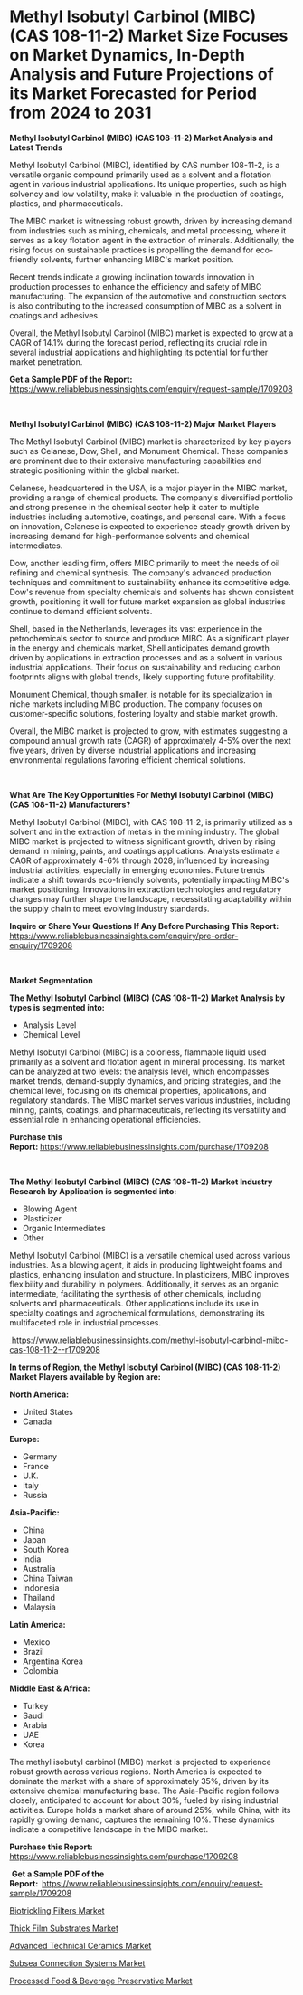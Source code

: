 <p><h1>Methyl Isobutyl Carbinol (MIBC) (CAS 108-11-2) Market Size Focuses on Market Dynamics, In-Depth Analysis and Future Projections of its Market Forecasted for Period from 2024 to 2031</h1></p><p><strong>Methyl Isobutyl Carbinol (MIBC) (CAS 108-11-2) Market Analysis and Latest Trends</strong></p>
<p><p>Methyl Isobutyl Carbinol (MIBC), identified by CAS number 108-11-2, is a versatile organic compound primarily used as a solvent and a flotation agent in various industrial applications. Its unique properties, such as high solvency and low volatility, make it valuable in the production of coatings, plastics, and pharmaceuticals. </p><p>The MIBC market is witnessing robust growth, driven by increasing demand from industries such as mining, chemicals, and metal processing, where it serves as a key flotation agent in the extraction of minerals. Additionally, the rising focus on sustainable practices is propelling the demand for eco-friendly solvents, further enhancing MIBC's market position.</p><p>Recent trends indicate a growing inclination towards innovation in production processes to enhance the efficiency and safety of MIBC manufacturing. The expansion of the automotive and construction sectors is also contributing to the increased consumption of MIBC as a solvent in coatings and adhesives.</p><p>Overall, the Methyl Isobutyl Carbinol (MIBC) market is expected to grow at a CAGR of 14.1% during the forecast period, reflecting its crucial role in several industrial applications and highlighting its potential for further market penetration.</p></p>
<p><strong>Get a Sample PDF of the Report:&nbsp;</strong> <a href="https://www.reliablebusinessinsights.com/enquiry/request-sample/1709208?utm_campaign=1721&utm_medium=2&utm_source=Github&utm_content=ia&utm_term=21102024&utm_id=methyl-isobutyl-carbinol-mibc-cas-108-11-2">https://www.reliablebusinessinsights.com/enquiry/request-sample/1709208</a></p>
<p>&nbsp;</p>
<p><strong>Methyl Isobutyl Carbinol (MIBC) (CAS 108-11-2) Major Market Players</strong></p>
<p><p>The Methyl Isobutyl Carbinol (MIBC) market is characterized by key players such as Celanese, Dow, Shell, and Monument Chemical. These companies are prominent due to their extensive manufacturing capabilities and strategic positioning within the global market.</p><p>Celanese, headquartered in the USA, is a major player in the MIBC market, providing a range of chemical products. The company's diversified portfolio and strong presence in the chemical sector help it cater to multiple industries including automotive, coatings, and personal care. With a focus on innovation, Celanese is expected to experience steady growth driven by increasing demand for high-performance solvents and chemical intermediates.</p><p>Dow, another leading firm, offers MIBC primarily to meet the needs of oil refining and chemical synthesis. The company's advanced production techniques and commitment to sustainability enhance its competitive edge. Dow's revenue from specialty chemicals and solvents has shown consistent growth, positioning it well for future market expansion as global industries continue to demand efficient solvents.</p><p>Shell, based in the Netherlands, leverages its vast experience in the petrochemicals sector to source and produce MIBC. As a significant player in the energy and chemicals market, Shell anticipates demand growth driven by applications in extraction processes and as a solvent in various industrial applications. Their focus on sustainability and reducing carbon footprints aligns with global trends, likely supporting future profitability.</p><p>Monument Chemical, though smaller, is notable for its specialization in niche markets including MIBC production. The company focuses on customer-specific solutions, fostering loyalty and stable market growth.</p><p>Overall, the MIBC market is projected to grow, with estimates suggesting a compound annual growth rate (CAGR) of approximately 4-5% over the next five years, driven by diverse industrial applications and increasing environmental regulations favoring efficient chemical solutions.</p></p>
<p>&nbsp;</p>
<p><strong>What Are The Key Opportunities For Methyl Isobutyl Carbinol (MIBC) (CAS 108-11-2) Manufacturers?</strong></p>
<p><p>Methyl Isobutyl Carbinol (MIBC), with CAS 108-11-2, is primarily utilized as a solvent and in the extraction of metals in the mining industry. The global MIBC market is projected to witness significant growth, driven by rising demand in mining, paints, and coatings applications. Analysts estimate a CAGR of approximately 4-6% through 2028, influenced by increasing industrial activities, especially in emerging economies. Future trends indicate a shift towards eco-friendly solvents, potentially impacting MIBC's market positioning. Innovations in extraction technologies and regulatory changes may further shape the landscape, necessitating adaptability within the supply chain to meet evolving industry standards.</p></p>
<p><strong>Inquire or Share Your Questions If Any Before Purchasing This Report:</strong> <a href="https://www.reliablebusinessinsights.com/enquiry/pre-order-enquiry/1709208?utm_campaign=1721&utm_medium=2&utm_source=Github&utm_content=ia&utm_term=21102024&utm_id=methyl-isobutyl-carbinol-mibc-cas-108-11-2">https://www.reliablebusinessinsights.com/enquiry/pre-order-enquiry/1709208</a></p>
<p>&nbsp;</p>
<p><strong>Market Segmentation</strong></p>
<p><strong>The Methyl Isobutyl Carbinol (MIBC) (CAS 108-11-2) Market Analysis by types is segmented into:</strong></p>
<p><ul><li>Analysis Level</li><li>Chemical Level</li></ul></p>
<p><p>Methyl Isobutyl Carbinol (MIBC) is a colorless, flammable liquid used primarily as a solvent and flotation agent in mineral processing. Its market can be analyzed at two levels: the analysis level, which encompasses market trends, demand-supply dynamics, and pricing strategies, and the chemical level, focusing on its chemical properties, applications, and regulatory standards. The MIBC market serves various industries, including mining, paints, coatings, and pharmaceuticals, reflecting its versatility and essential role in enhancing operational efficiencies.</p></p>
<p><strong>Purchase this Report:&nbsp;</strong><a href="https://www.reliablebusinessinsights.com/purchase/1709208?utm_campaign=1721&utm_medium=2&utm_source=Github&utm_content=ia&utm_term=21102024&utm_id=methyl-isobutyl-carbinol-mibc-cas-108-11-2">https://www.reliablebusinessinsights.com/purchase/1709208</a></p>
<p>&nbsp;</p>
<p><strong>The Methyl Isobutyl Carbinol (MIBC) (CAS 108-11-2) Market Industry Research by Application is segmented into:</strong></p>
<p><ul><li>Blowing Agent</li><li>Plasticizer</li><li>Organic Intermediates</li><li>Other</li></ul></p>
<p><p>Methyl Isobutyl Carbinol (MIBC) is a versatile chemical used across various industries. As a blowing agent, it aids in producing lightweight foams and plastics, enhancing insulation and structure. In plasticizers, MIBC improves flexibility and durability in polymers. Additionally, it serves as an organic intermediate, facilitating the synthesis of other chemicals, including solvents and pharmaceuticals. Other applications include its use in specialty coatings and agrochemical formulations, demonstrating its multifaceted role in industrial processes.</p></p>
<p><a href="https://www.reliablebusinessinsights.com/methyl-isobutyl-carbinol-mibc-cas-108-11-2--r1709208?utm_campaign=1721&utm_medium=2&utm_source=Github&utm_content=ia&utm_term=21102024&utm_id=methyl-isobutyl-carbinol-mibc-cas-108-11-2">&nbsp;https://www.reliablebusinessinsights.com/methyl-isobutyl-carbinol-mibc-cas-108-11-2--r1709208</a></p>
<p><strong>In terms of Region, the Methyl Isobutyl Carbinol (MIBC) (CAS 108-11-2) Market Players available by Region are:</strong></p>
<p>
    <p> <strong> North America: </strong>
        <ul>
            <li>United States</li>
            <li>Canada</li>
        </ul>
        </p> 
    <p> <strong> Europe: </strong>
        <ul>
            <li>Germany</li>
            <li>France</li>
            <li>U.K.</li>
            <li>Italy</li>
            <li>Russia</li>
        </ul>
        </p> 
    <p> <strong> Asia-Pacific: </strong>
        <ul>
            <li>China</li>
            <li>Japan</li>
            <li>South Korea</li>
            <li>India</li>
            <li>Australia</li>
            <li>China Taiwan</li>
            <li>Indonesia</li>
            <li>Thailand</li>
            <li>Malaysia</li>
        </ul>
        </p> 
    <p> <strong> Latin America: </strong>
        <ul>
            <li>Mexico</li>
            <li>Brazil</li>
            <li>Argentina Korea</li>
            <li>Colombia</li>
        </ul>
        </p> 
    <p> <strong> Middle East & Africa: </strong>
        <ul>
            <li>Turkey</li>
            <li>Saudi</li>
            <li>Arabia</li>
            <li>UAE</li>
            <li>Korea</li>
        </ul>
    </p>
    </p>
<p><p>The methyl isobutyl carbinol (MIBC) market is projected to experience robust growth across various regions. North America is expected to dominate the market with a share of approximately 35%, driven by its extensive chemical manufacturing base. The Asia-Pacific region follows closely, anticipated to account for about 30%, fueled by rising industrial activities. Europe holds a market share of around 25%, while China, with its rapidly growing demand, captures the remaining 10%. These dynamics indicate a competitive landscape in the MIBC market.</p></p>
<p><strong>Purchase this Report: </strong><a href="https://www.reliablebusinessinsights.com/purchase/1709208?utm_campaign=1721&utm_medium=2&utm_source=Github&utm_content=ia&utm_term=21102024&utm_id=methyl-isobutyl-carbinol-mibc-cas-108-11-2">https://www.reliablebusinessinsights.com/purchase/1709208</a></p>
<p>&nbsp;<strong>Get a Sample PDF of the Report:&nbsp;&nbsp;</strong><a href="https://www.reliablebusinessinsights.com/enquiry/request-sample/1709208?utm_campaign=1721&utm_medium=2&utm_source=Github&utm_content=ia&utm_term=21102024&utm_id=methyl-isobutyl-carbinol-mibc-cas-108-11-2">https://www.reliablebusinessinsights.com/enquiry/request-sample/1709208</a></p>
<p><strong></strong></p>
<p><p><a href="https://issuu.com/reportprime-2/docs/biotrickling-filters-market-size-20_9b6cc60d2ad9ca?utm_campaign=1721&utm_medium=2&utm_source=Github&utm_content=ia&utm_term=21102024&utm_id=methyl-isobutyl-carbinol-mibc-cas-108-11-2">Biotrickling Filters Market</a></p><p><a href="https://www.linkedin.com/pulse/regional-adaptations-global-thick-film-substrates-market-quvwf?utm_campaign=1721&utm_medium=2&utm_source=Github&utm_content=ia&utm_term=21102024&utm_id=methyl-isobutyl-carbinol-mibc-cas-108-11-2">Thick Film Substrates Market</a></p><p><a href="https://www.linkedin.com/pulse/advanced-technical-ceramics-market-outlook-current-assessment-4eqsf?utm_campaign=1721&utm_medium=2&utm_source=Github&utm_content=ia&utm_term=21102024&utm_id=methyl-isobutyl-carbinol-mibc-cas-108-11-2">Advanced Technical Ceramics Market</a></p><p><a href="https://issuu.com/reportprime-2/docs/subsea-connection-systems-market-si_9687f5e2ac9f5a?utm_campaign=1721&utm_medium=2&utm_source=Github&utm_content=ia&utm_term=21102024&utm_id=methyl-isobutyl-carbinol-mibc-cas-108-11-2">Subsea Connection Systems Market</a></p><p><a href="https://github.com/HobertDavis43/Market-Research-Report-List-1/blob/main/processed-food-beverage-preservative-market.md?utm_campaign=1721&utm_medium=2&utm_source=Github&utm_content=ia&utm_term=21102024&utm_id=methyl-isobutyl-carbinol-mibc-cas-108-11-2">Processed Food & Beverage Preservative Market</a></p></p>